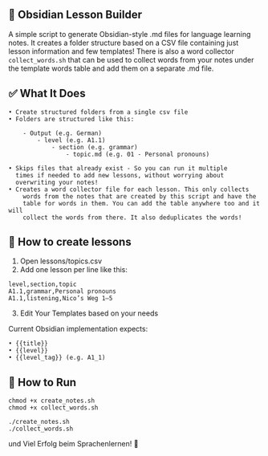## 📘 Obsidian Lesson Builder

A simple script to generate Obsidian-style .md files for language learning notes. It creates a folder structure based on a CSV file containing just lesson information and few templates! There is also a word collector `collect_words.sh` that can be used to collect words from your notes under the template words table and add them on a separate .md file.


## ✅ What It Does

	• Create structured folders from a single csv file
	• Folders are structured like this:

        - Output (e.g. German)
            - level (e.g. A1.1)
                - section (e.g. grammar)
                    - topic.md (e.g. 01 - Personal pronouns)

	• Skips files that already exist - So you can run it multiple
      times if needed to add new lessons, without worrying about 
      overwriting your notes!
    • Creates a word collector file for each lesson. This only collects
        words from the notes that are created by this script and have the 
        table for words in them. You can add the table anywhere too and it will
        collect the words from there. It also deduplicates the words! 


## 📝 How to create lessons

01. Open lessons/topics.csv
02. Add one lesson per line like this:

```csv
level,section,topic
A1.1,grammar,Personal pronouns
A1.1,listening,Nico’s Weg 1–5
```

03. Edit Your Templates based on your needs

Current Obsidian implementation expects: 

	• {{title}}
	• {{level}}
	• {{level_tag}} (e.g. A1_1)

## 🚀 How to Run

```shell
chmod +x create_notes.sh
chmod +x collect_words.sh
```
```shell
./create_notes.sh
./collect_words.sh
```

und Viel Erfolg beim Sprachenlernen! 🎉
